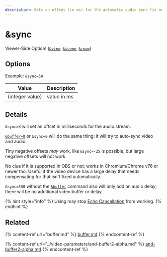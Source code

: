 ```yaml
---
description: Sets an offset (in ms) for the automatic audio sync fix node
---
```


# \&sync

Viewer-Side Option! ([`&view`](view.md), [`&scene`](scene.md), [`&room`](../../general-settings/room.md))

## Options

Example: `&sync=50`

| Value           | Description |
| --------------- | ----------- |
| (integer value) | value in ms |

## Details

`&sync=X` will set an offset in milliseconds for the audio stream.

[`&buffer=0`](../../advanced-settings.md#buffer) or `&sync=0` will do the same thing: it will try to auto-sync video and audio.

Tiny negative offsets _may_ work, like `&sync=-25` is possible, but large negative offsets will not work.

No clue if it is supported in OBS or not; works in Chromium/Chrome v76 or newer tho. Useful if the video device has a large delay that needs compensating for that isn't fixed automatically.

`&sync=500` without the [`&buffer`](buffer.md) command also will only add an audio delay; there will be no additional video buffer or delay.

{% hint style="info" %}
Using may stop [Echo Cancellation](../../source-settings/aec.md) from working.
{% endhint %}

## Related

{% content-ref url="buffer.md" %}
[buffer.md](buffer.md)
{% endcontent-ref %}

{% content-ref url="../video-parameters/and-buffer2-alpha.md" %}
[and-buffer2-alpha.md](../video-parameters/and-buffer2-alpha.md)
{% endcontent-ref %}
